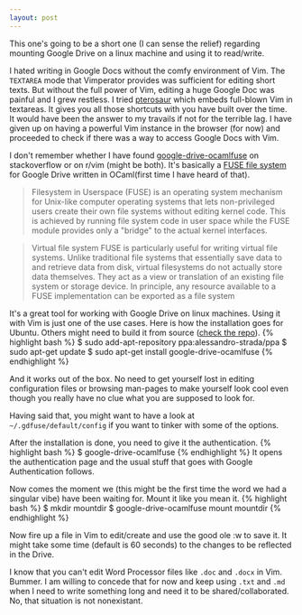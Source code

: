 ```yaml
---
layout: post
---
```

This one's going to be a short one (I can sense the relief)
regarding mounting Google Drive on a linux
machine and using it to read/write.

I hated writing in Google Docs without the 
comfy environment of Vim. The `TEXTAREA` mode that Vimperator provides was
sufficient for editing short texts. But without the full power of Vim,
editing a huge Google Doc was painful and I grew restless. I tried [pterosaur](https://github.com/ardagnir/pterosaur)
which embeds full-blown Vim in textareas. It gives you all those shortcuts
with you have built over the time. It would have been the answer to my travails if not
for the terrible lag. 
I have given up on having a powerful Vim instance in the browser (for now) and 
proceeded to check if there was a way to access Google Docs with Vim. 

I don't remember whether I have found [google-drive-ocamlfuse](https://github.com/astrada/google-drive-ocamlfuse)
on stackoverflow or on r/vim (might be both). It's basically a [FUSE file system](http://en.wikipedia.org/wiki/Filesystem_in_Userspace)
for Google Drive written in OCaml(first time I have heard of that).

>Filesystem in Userspace (FUSE) is an operating system mechanism for Unix-like computer
operating systems that lets non-privileged users create their own file systems without
editing kernel code. This is achieved by running file system code in user space while the
FUSE module provides only a "bridge" to the actual kernel interfaces.

>Virtual file system
FUSE is particularly useful for writing virtual file systems. Unlike traditional file systems
that essentially save data to and retrieve data from disk, virtual filesystems do not actually
store data themselves. They act as a view or translation of an existing file system or storage device.
In principle, any resource available to a FUSE implementation can be exported as a file system

It's a great tool for working with Google Drive on linux machines. Using it with
Vim is just one of the use cases. Here is how the installation goes for Ubuntu.
Others might need to build it from source ([check the repo](https://github.com/astrada/google-drive-ocamlfuse#configuration-and-installation)).
{% highlight bash %}
$ sudo add-apt-repository ppa:alessandro-strada/ppa
$ sudo apt-get update
$ sudo apt-get install google-drive-ocamlfuse
{% endhighlight %}

And it works out of the box. No need to get yourself lost in editing
configuration files or browsing man-pages to make yourself look cool
even though you really have no clue what you are supposed to look for.

Having said that, you might want to have a look at `~/.gdfuse/default/config` if you want
to tinker with some of the options.

After the installation is done, you need to give it the authentication.
{% highlight bash %}
$ google-drive-ocamlfuse
{% endhighlight %}
It opens the authentication page and the usual stuff that goes with Google
Authentication follows.

Now comes the moment we (this might be the first time the word we had a singular vibe)
have been waiting for. Mount it like you mean it.
{% highlight bash %}
$ mkdir mountdir
$ google-drive-ocamlfuse mount mountdir
{% endhighlight %}

Now fire up a file in Vim to edit/create and use the good ole :w to save it.
It might take some time (default is 60 seconds) to the changes to be 
reflected in the Drive.

I know that you can't edit Word Processor files like `.doc` and `.docx` in Vim.
Bummer. I am willing to concede that for now and keep using `.txt` and `.md` when I need
to write something long and need it to be shared/collaborated.
No, that situation is not nonexistant.






